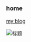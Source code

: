 ### home
[my blog][0]

[0]: https://michaelygzhang.github.io/home


![标题][1]

[1]:https://raw.githubusercontent.com/github/octicons/master/svg/star.svg
